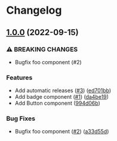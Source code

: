 # Changelog

## [1.0.0](https://github.com/Timmitry/conventional-changelog/compare/v0.1.0...v1.0.0) (2022-09-15)


### ⚠ BREAKING CHANGES

* Bugfix foo component (#2)

### Features

* Add automatic releases ([#3](https://github.com/Timmitry/conventional-changelog/issues/3)) ([ed701bb](https://github.com/Timmitry/conventional-changelog/commit/ed701bb9f84ae0b97d3d3603222e46965abc7199))
* Add badge component ([#1](https://github.com/Timmitry/conventional-changelog/issues/1)) ([da4be19](https://github.com/Timmitry/conventional-changelog/commit/da4be19efdc14253dfce8b34394a270f6b94ee00))
* Add Button component ([994d06b](https://github.com/Timmitry/conventional-changelog/commit/994d06ba20f03cdb4df4020748f27cf40c336ee2))


### Bug Fixes

* Bugfix foo component ([#2](https://github.com/Timmitry/conventional-changelog/issues/2)) ([a33d55d](https://github.com/Timmitry/conventional-changelog/commit/a33d55de69ae7deae28d4d21786c4c9c81589cf3))
